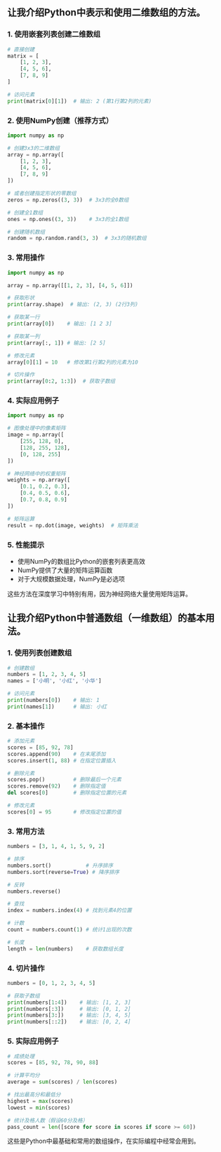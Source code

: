 ## 让我介绍Python中表示和使用二维数组的方法。

### 1. 使用嵌套列表创建二维数组

```python
# 直接创建
matrix = [
    [1, 2, 3],
    [4, 5, 6],
    [7, 8, 9]
]

# 访问元素
print(matrix[0][1])  # 输出: 2 (第1行第2列的元素)
```

### 2. 使用NumPy创建（推荐方式）

```python
import numpy as np

# 创建3x3的二维数组
array = np.array([
    [1, 2, 3],
    [4, 5, 6],
    [7, 8, 9]
])

# 或者创建指定形状的零数组
zeros = np.zeros((3, 3))  # 3x3的全0数组

# 创建全1数组
ones = np.ones((3, 3))    # 3x3的全1数组

# 创建随机数组
random = np.random.rand(3, 3)  # 3x3的随机数组
```

### 3. 常用操作

```python
import numpy as np

array = np.array([[1, 2, 3], [4, 5, 6]])

# 获取形状
print(array.shape)  # 输出: (2, 3) (2行3列)

# 获取某一行
print(array[0])    # 输出: [1 2 3]

# 获取某一列
print(array[:, 1]) # 输出: [2 5]

# 修改元素
array[0][1] = 10   # 修改第1行第2列的元素为10

# 切片操作
print(array[0:2, 1:3])  # 获取子数组
```

### 4. 实际应用例子

```python
import numpy as np

# 图像处理中的像素矩阵
image = np.array([
    [255, 128, 0],
    [128, 255, 128],
    [0, 128, 255]
])

# 神经网络中的权重矩阵
weights = np.array([
    [0.1, 0.2, 0.3],
    [0.4, 0.5, 0.6],
    [0.7, 0.8, 0.9]
])

# 矩阵运算
result = np.dot(image, weights)  # 矩阵乘法
```

### 5. 性能提示

- 使用NumPy的数组比Python的嵌套列表更高效
- NumPy提供了大量的矩阵运算函数
- 对于大规模数据处理，NumPy是必选项

这些方法在深度学习中特别有用，因为神经网络大量使用矩阵运算。


## 让我介绍Python中普通数组（一维数组）的基本用法。

### 1. 使用列表创建数组

```python
# 创建数组
numbers = [1, 2, 3, 4, 5]
names = ['小明', '小红', '小华']

# 访问元素
print(numbers[0])    # 输出: 1
print(names[1])      # 输出: 小红
```

### 2. 基本操作

```python
# 添加元素
scores = [85, 92, 78]
scores.append(90)    # 在末尾添加
scores.insert(1, 88) # 在指定位置插入

# 删除元素
scores.pop()         # 删除最后一个元素
scores.remove(92)    # 删除指定值
del scores[0]        # 删除指定位置的元素

# 修改元素
scores[0] = 95       # 修改指定位置的值
```

### 3. 常用方法

```python
numbers = [3, 1, 4, 1, 5, 9, 2]

# 排序
numbers.sort()           # 升序排序
numbers.sort(reverse=True) # 降序排序

# 反转
numbers.reverse()

# 查找
index = numbers.index(4) # 找到元素4的位置

# 计数
count = numbers.count(1) # 统计1出现的次数

# 长度
length = len(numbers)    # 获取数组长度
```

### 4. 切片操作

```python
numbers = [0, 1, 2, 3, 4, 5]

# 获取子数组
print(numbers[1:4])    # 输出: [1, 2, 3]
print(numbers[:3])     # 输出: [0, 1, 2]
print(numbers[3:])     # 输出: [3, 4, 5]
print(numbers[::2])    # 输出: [0, 2, 4]
```

### 5. 实际应用例子

```python
# 成绩处理
scores = [85, 92, 78, 90, 88]

# 计算平均分
average = sum(scores) / len(scores)

# 找出最高分和最低分
highest = max(scores)
lowest = min(scores)

# 统计及格人数（假设60分及格）
pass_count = len([score for score in scores if score >= 60])
```

这些是Python中最基础和常用的数组操作，在实际编程中经常会用到。